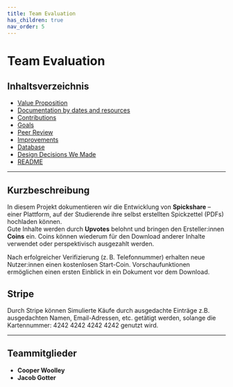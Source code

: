 ```yaml
---
title: Team Evaluation
has_children: true
nav_order: 5
---
```


# Team Evaluation

## Inhaltsverzeichnis

- [Value Proposition](value-proposition.md)
- [Documentation by dates and resources](resources.md)
- [Contributions](contributions.md)
- [Goals](goals.md)
- [Peer Review](peer-review.md)
- [Improvements](improvements.md)
- [Database](db.md)
- [Design Decisions We Made](design-decisions.md)
- [README](README.md)



---

## Kurzbeschreibung

In diesem Projekt dokumentieren wir die Entwicklung von **Spickshare** – einer Plattform, auf der Studierende ihre selbst erstellten Spickzettel (PDFs) hochladen können.  
Gute Inhalte werden durch **Upvotes** belohnt und bringen den Ersteller:innen **Coins** ein. Coins können wiederum für den Download anderer Inhalte verwendet oder perspektivisch ausgezahlt werden.

Nach erfolgreicher Verifizierung (z. B. Telefonnummer) erhalten neue Nutzer:innen einen kostenlosen Start-Coin. Vorschaufunktionen ermöglichen einen ersten Einblick in ein Dokument vor dem Download.

## Stripe

Durch Stripe können Simulierte Käufe durch ausgedachte Einträge z.B. ausgedachten Namen, Email-Adressen, etc. getätigt werden, solange die Kartennummer: 4242 4242 4242 4242 genutzt wird. 

---

## Teammitglieder

- **Cooper Woolley**
- **Jacob Gotter**
